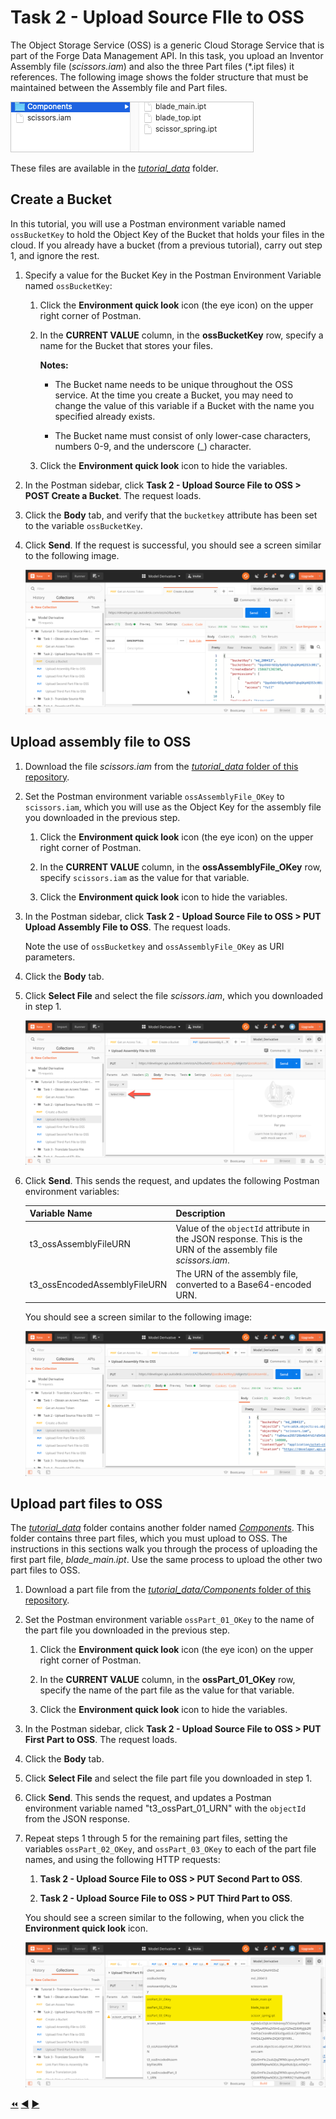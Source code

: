 # Task 2 - Upload Source FIle to OSS

The Object Storage Service (OSS) is a generic Cloud Storage Service that is part of the Forge Data Management API. In this task, you upload an Inventor Assembly file (*scissors.iam*) and also the three Part files (*.ipt files) it references. The following image shows the folder structure that must be maintained between the Assembly file and Part files. 

![Inventor Assembly and Part Files](../images/tutorial_03_scissors_files.png "Inventor Assembly and Part Files")

These files are available in the [*tutorial_data*](../tutorial_data) folder.

## Create a Bucket

In this tutorial, you will use a Postman environment variable named `ossBucketKey` to hold the Object Key of the Bucket that holds your files in the cloud. If you already have a bucket (from a previous tutorial), carry out step 1, and ignore the rest.

1. Specify a value for the Bucket Key in the Postman Environment Variable named `ossBucketKey`:

    1. Click the **Environment quick look** icon (the eye icon) on the upper right corner of Postman.

    2. In the **CURRENT VALUE** column, in the **ossBucketKey** row, specify a name for the Bucket that stores your files.

        **Notes:**  
        - The Bucket name needs to be unique throughout the OSS service. At the time you create a Bucket, you may need to change the value of this variable if a Bucket with the name you specified already exists.

        - The Bucket name must consist of only lower-case characters, numbers 0-9, and the underscore (_) character.

    3. Click the **Environment quick look** icon to hide the variables.

4. In the Postman sidebar, click **Task 2 - Upload Source File to OSS > POST Create a Bucket**. The request loads.

5. Click the **Body** tab, and verify that the `bucketkey` attribute has been set to the variable `ossBucketKey`.

5. Click **Send**. If the request is successful, you should see a screen similar to the following image.

    ![Successful Bucket Creation](../images/task2-sucessfull_bucket_creation.png "Successful Bucket Creation")

## Upload assembly file to OSS

1. Download the file *scissors.iam* from the [*tutorial_data* folder of this repository](../tutorial_data).

2. Set the Postman environment variable `ossAssemblyFile_OKey` to `scissors.iam`, which you will use as the Object Key for the assembly file you downloaded in the previous step. 

   1. Click the **Environment quick look** icon (the eye icon) on the upper right corner of Postman.

   2. In the **CURRENT VALUE** column, in the **ossAssemblyFile_OKey** row, specify `scissors.iam` as the value for that variable. 

   3. Click the **Environment quick look** icon to hide the variables.

2. In the Postman sidebar, click **Task 2 - Upload Source File to OSS > PUT Upload Assembly File to OSS**. The request loads.

    Note the use of `ossBucketkey` and `ossAssemblyFile_OKey` as URI parameters.

3. Click the **Body** tab.

4. Click **Select File** and select the file *scissors.iam*, which you downloaded in step 1.

    ![Select file button](../images/task2-select_files_button.png "Select file button")

5. Click **Send**. This sends the request, and updates the following Postman environment variables:

   | Variable Name                | Description                                                                                                   |
   |------------------------------|---------------------------------------------------------------------------------------------------------------|
   | t3_ossAssemblyFileURN        | Value of the `objectId` attribute in the JSON response. This is the URN of the assembly file *scissors.iam*.  |
   | t3_ossEncodedAssemblyFileURN | The URN of the assembly file, converted to a Base64-encoded URN.                                              |

   You should see a screen similar to the following image:

    ![Successful upload of input file](../images/task2-successful_upload.png "Successful upload of input file")

## Upload part files to OSS

The [*tutorial_data*](../tutorial_data) folder contains another folder named [*Components*](../tutorial_data/Components). This folder contains three part files, which you must upload to OSS. The instructions in this sections walk you through the process of uploading the first part file, *blade_main.ipt*. Use the same process to upload the other two part files to OSS.

1. Download a part file from the [*tutorial_data/Components* folder of this repository](../tutorial_data/Components).

2. Set the Postman environment variable `ossPart_01_OKey` to the name of the part file you downloaded in the previous step. 

   1. Click the **Environment quick look** icon (the eye icon) on the upper right corner of Postman.

   2. In the **CURRENT VALUE** column, in the **ossPart_01_OKey** row, specify the name of the part file as the value for that variable. 

   3. Click the **Environment quick look** icon to hide the variables.

3. In the Postman sidebar, click **Task 2 - Upload Source File to OSS > PUT First Part to OSS**. The request loads.

4. Click the **Body** tab.

5. Click **Select File** and select the file part file you downloaded in step 1.

6. Click **Send**. This sends the request, and updates a Postman environment variable named "t3_ossPart_01_URN" with the `objectId` from the JSON response.

7. Repeat steps 1 through 5 for the remaining part files, setting the variables `ossPart_02_OKey`, and `ossPart_03_OKey` to each of the part file names, and using the following HTTP requests:

    1. **Task 2 - Upload Source File to OSS > PUT Second Part to OSS**.

    2. **Task 2 - Upload Source File to OSS > PUT Third Part to OSS**.

    You should see a screen similar to the following, when you click the **Environment quick look** icon. 

    ![Variables with Object Keys for Part Files](../images/task3-part_file_object_keys.png "Variables with Object Keys for Part Files")



[:rewind:](../readme.md "readme.md") [:arrow_backward:](task-1.md "Previous task") [:arrow_forward:](task-3.md "Next task")
